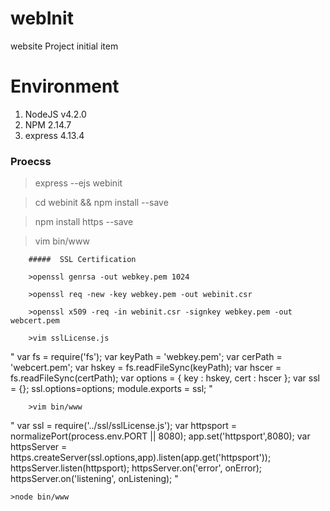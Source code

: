 # webInit
website Project initial item

# Environment
1. NodeJS v4.2.0
2. NPM 2.14.7
3. express 4.13.4

### Proecss 
  >express --ejs webinit
  
  >cd webinit && npm install --save
  
  >npm install https --save
  
  >vim bin/www
  
  		#####  SSL Certification
  		
  		>openssl genrsa -out webkey.pem 1024
  		
  		>openssl req -new -key webkey.pem -out webinit.csr
  		
  		>openssl x509 -req -in webinit.csr -signkey webkey.pem -out webcert.pem
  		
  		>vim sslLicense.js
  		
"
  		var fs = require('fs');
  		var keyPath = 'webkey.pem';
  		var cerPath = 'webcert.pem';
  		var hskey = fs.readFileSync(keyPath);
  		var hscer = fs.readFileSync(certPath);
  		var options = {
  			key : hskey,
  			cert : hscer
  		};
  		var ssl = {};
  		ssl.options=options;
  		module.exports = ssl;
"
  		
  		>vim bin/www
"
  		var ssl = require('../ssl/sslLicense.js');
			var httpsport = normalizePort(process.env.PORT || 8080);
			app.set('httpsport',8080);
			var httpsServer = https.createServer(ssl.options,app).listen(app.get('httpsport'));
			httpsServer.listen(httpsport);
			httpsServer.on('error', onError);
			httpsServer.on('listening', onListening);
"
  	
  	>node bin/www
  	
  		
   
  

  
